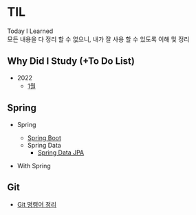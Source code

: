 # TIL
Today I Learned <br>
모든 내용을 다 정리 할 수 없으니, 내가 잘 사용 할 수 있도록 이해 및 정리

## Why Did I Study (+To Do List)
+ 2022
	+ [1월](wdis/22-01.md)

## Spring
+ Spring
	+ [Spring Boot](spring/springBoot.md)
	+ Spring Data
		+ [Spring Data JPA](spring/springData/springDataJPA.md)

+ With Spring

## Git
+ [Git 명령어 정리](git/git.md)
